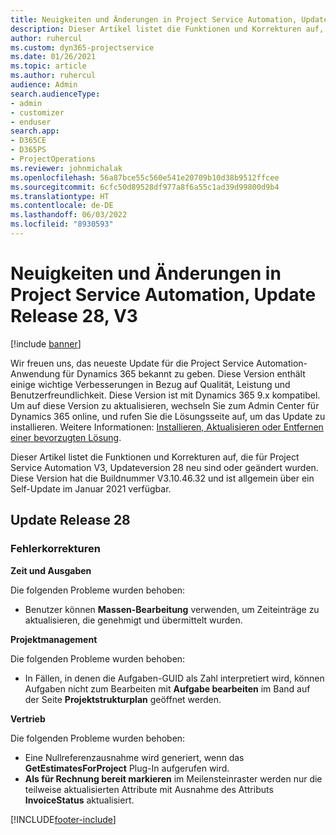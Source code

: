 ```yaml
---
title: Neuigkeiten und Änderungen in Project Service Automation, Update Release 28, V3
description: Dieser Artikel listet die Funktionen und Korrekturen auf, die in Project Service Automation Updateversion 28, V3, zur Verfügung stehen.
author: ruhercul
ms.custom: dyn365-projectservice
ms.date: 01/26/2021
ms.topic: article
ms.author: ruhercul
audience: Admin
search.audienceType:
- admin
- customizer
- enduser
search.app:
- D365CE
- D365PS
- ProjectOperations
ms.reviewer: johnmichalak
ms.openlocfilehash: 56a87bce55c560e541e20709b10d38b9512ffcee
ms.sourcegitcommit: 6cfc50d89528df977a8f6a55c1ad39d99800d9b4
ms.translationtype: HT
ms.contentlocale: de-DE
ms.lasthandoff: 06/03/2022
ms.locfileid: "8930593"
---
```

# <a name="whats-new-or-changed-in-project-service-automation-update-release-28-v3"></a>Neuigkeiten und Änderungen in Project Service Automation, Update Release 28, V3

[!include [banner](../includes/psa-now-project-operations.md)]

Wir freuen uns, das neueste Update für die Project Service Automation-Anwendung für Dynamics 365 bekannt zu geben. Diese Version enthält einige wichtige Verbesserungen in Bezug auf Qualität, Leistung und Benutzerfreundlichkeit. Diese Version ist mit Dynamics 365 9.x kompatibel. Um auf diese Version zu aktualisieren, wechseln Sie zum Admin Center für Dynamics 365 online, und rufen Sie die Lösungsseite auf, um das Update zu installieren. Weitere Informationen: [Installieren, Aktualisieren oder Entfernen einer bevorzugten Lösung](/power-platform/admin/install-remove-preferred-solution).

Dieser Artikel listet die Funktionen und Korrekturen auf, die für Project Service Automation V3, Updateversion 28 neu sind oder geändert wurden. Diese Version hat die Buildnummer V3.10.46.32 und ist allgemein über ein Self-Update im Januar 2021 verfügbar.

## <a name="update-release-28"></a>Update Release 28

### <a name="bug-fixes"></a>Fehlerkorrekturen

**Zeit und Ausgaben**

Die folgenden Probleme wurden behoben:

- Benutzer können **Massen-Bearbeitung** verwenden, um Zeiteinträge zu aktualisieren, die genehmigt und übermittelt wurden.

**Projektmanagement**

Die folgenden Probleme wurden behoben:

- In Fällen, in denen die Aufgaben-GUID als Zahl interpretiert wird, können Aufgaben nicht zum Bearbeiten mit **Aufgabe bearbeiten** im Band auf der Seite **Projektstrukturplan** geöffnet werden.

**Vertrieb**

Die folgenden Probleme wurden behoben:

- Eine Nullreferenzausnahme wird generiert, wenn das **GetEstimatesForProject** Plug-In aufgerufen wird.
- **Als für Rechnung bereit markieren** im Meilensteinraster werden nur die teilweise aktualisierten Attribute mit Ausnahme des Attributs **InvoiceStatus** aktualisiert.



[!INCLUDE[footer-include](../includes/footer-banner.md)]
